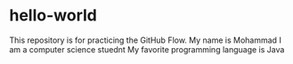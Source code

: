 # hello-world
This repository is for practicing the GitHub Flow.
My name is Mohammad 
I am a computer science stuednt 
My favorite programming language is Java
